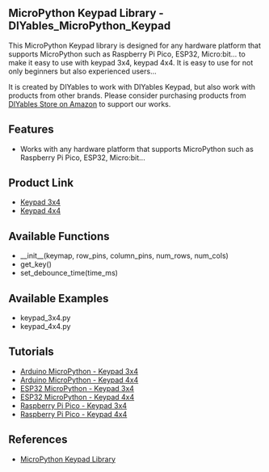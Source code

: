 ## MicroPython Keypad Library - DIYables_MicroPython_Keypad
This MicroPython Keypad library is designed for any hardware platform that supports MicroPython such as Raspberry Pi Pico, ESP32, Micro:bit... to make it easy to use with keypad 3x4, keypad 4x4. It is easy to use for not only beginners but also experienced users... 

It is created by DIYables to work with DIYables Keypad, but also work with products from other brands. Please consider purchasing products from [DIYables Store on Amazon](https://amazon.com/diyables) to support our works.



Features
----------------------------
* Works with any hardware platform that supports MicroPython such as Raspberry Pi Pico, ESP32, Micro:bit...

Product Link
----------------------------
* [Keypad 3x4](https://diyables.io/products/keypad-3x4)
* [Keypad 4x4](https://diyables.io/products/keypad-4x4)


Available Functions
----------------------------
* \_\_init\_\_(keymap, row_pins, column_pins, num_rows, num_cols)
* get_key()
* set_debounce_time(time_ms)


Available Examples
----------------------------
* keypad_3x4.py
* keypad_4x4.py



Tutorials
----------------------------
* [Arduino MicroPython - Keypad 3x4](https://newbiely.com/tutorials/arduino-micropython/arduino-micropython-keypad-3x4)
* [Arduino MicroPython - Keypad 4x4](https://newbiely.com/tutorials/arduino-micropython/arduino-micropython-keypad-4x4)
* [ESP32 MicroPython - Keypad 3x4](https://newbiely.com/tutorials/esp32-micropython/esp32-micropython-keypad-3x4)
* [ESP32 MicroPython - Keypad 4x4](https://newbiely.com/tutorials/esp32-micropython/esp32-micropython-keypad-4x4)
* [Raspberry Pi Pico - Keypad 3x4](https://newbiely.com/tutorials/raspberry-pico/raspberry-pi-pico-keypad-3x4)
* [Raspberry Pi Pico - Keypad 4x4](https://newbiely.com/tutorials/raspberry-pico/raspberry-pi-pico-keypad-4x4)



References
----------------------------
* [MicroPython Keypad Library](https://newbiely.com/tutorials/micropython/micropython-keypad-library)
